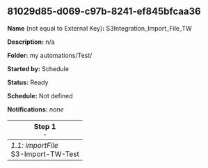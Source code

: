 ## 81029d85-d069-c97b-8241-ef845bfcaa36

**Name** (not equal to External Key)**:** S3Integration_Import_File_TW

**Description:** n/a

**Folder:** my automations/Test/

**Started by:** Schedule

**Status:** Ready

**Schedule:** Not defined

**Notifications:** _none_


| Step 1<br>_<small>-</small>_ |
| --- |
| _1.1: importFile_<br>S3-Import-TW-Test |
